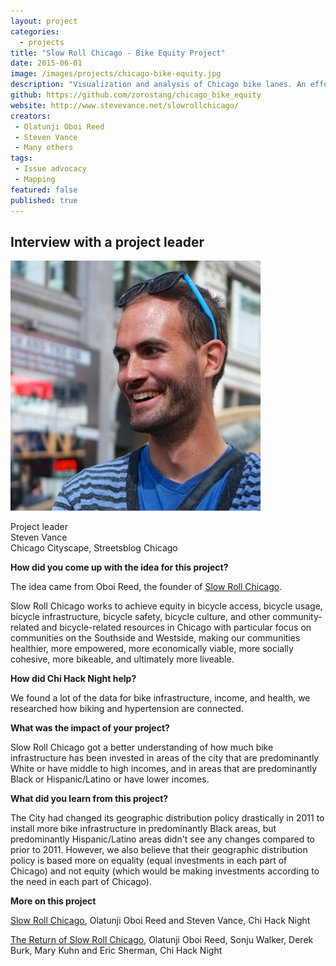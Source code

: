 ```yaml
---
layout: project
categories: 
  - projects
title: "Slow Roll Chicago - Bike Equity Project"
date: 2015-06-01
image: /images/projects/chicago-bike-equity.jpg
description: "Visualization and analysis of Chicago bike lanes. An effort to show the distribution of bike infrastructure investments in Chicago, while at the same time showing how those were related to socioeconomic and health indicators. "
github: https://github.com/zorostang/chicago_bike_equity
website: http://www.stevevance.net/slowrollchicago/
creators: 
 - Olatunji Oboi Reed
 - Steven Vance
 - Many others
tags:
 - Issue advocacy
 - Mapping
featured: false
published: true
---
```


<h2>Interview with a project leader</h2>

<p class='pull-left'>
<img class='img-rounded project-headshot hidden-phone' src='/images/people/steven_vance.jpg' alt='Steven Vance' />
</p>

<p>
Project leader<br />
Steven Vance<br />
Chicago Cityscape, Streetsblog Chicago
</p>

<div class='clearfix'></div>

**How did you come up with the idea for this project?**

The idea came from Oboi Reed, the founder of [Slow Roll Chicago](http://slowrollchicago.tumblr.com/).

Slow Roll Chicago works to achieve equity in bicycle access, bicycle usage, bicycle infrastructure, bicycle safety, bicycle culture, and other community-related and bicycle-related resources in Chicago with particular focus on communities on the Southside and Westside, making our communities healthier, more empowered, more economically viable, more socially cohesive, more bikeable, and ultimately more liveable. 

**How did Chi Hack Night help?**

We found a lot of the data for bike infrastructure, income, and health, we researched how biking and hypertension are connected. 

**What was the impact of your project?**

Slow Roll Chicago got a better understanding of how much bike infrastructure has been invested in areas of the city that are predominantly White or have middle to high incomes, and in areas that are predominantly Black or Hispanic/Latino or have lower incomes. 

**What did you learn from this project?**

The City had changed its geographic distribution policy drastically in 2011 to install more bike infrastructure in predominantly Black areas, but predominantly Hispanic/Latino areas didn't see any changes compared to prior to 2011. However, we also believe that their geographic distribution policy is based more on equality (equal investments in each part of Chicago) and not equity (which would be making investments according to the need in each part of Chicago). 

**More on this project**

[Slow Roll Chicago](https://chihacknight.org/events/2015/01/27/slow-roll-chicago.html), Olatunji Oboi Reed and Steven Vance, Chi Hack Night

[The Return of Slow Roll Chicago](https://chihacknight.org/events/2015/06/09/the-return-of-slow-roll-chicago.html), Olatunji Oboi Reed, Sonju Walker, Derek Burk, Mary Kuhn and Eric Sherman, Chi Hack Night